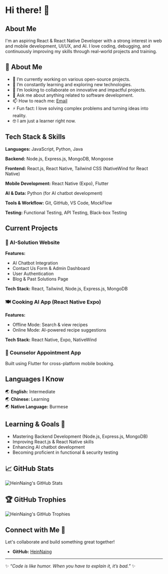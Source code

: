 # Hi there! 👋

## About Me

I'm an aspiring React & React Native Developer with a strong interest in web and mobile development, UI/UX, and AI. I love coding, debugging, and continuously improving my skills through real-world projects and training.

## 🚀 About Me

- 🔭 I’m currently working on various open-source projects.
- 🌱 I’m constantly learning and exploring new technologies.
- 👯 I’m looking to collaborate on innovative and impactful projects.
- 💬 Ask me about anything related to software development.
- 📫 How to reach me: [Email](mailto:nhein980@gmail.com)
- ⚡ Fun fact: I love solving complex problems and turning ideas into reality.
- 🤓 I am just a learner right now.

## Tech Stack & Skills

**Languages:** JavaScript, Python, Java

**Backend:** Node.js, Express.js, MongoDB, Mongoose

**Frontend:** React.js, React Native, Tailwind CSS (NativeWind for React Native)

**Mobile Development:** React Native (Expo), Flutter

**AI & Data:** Python (for AI chatbot development)

**Tools & Workflow:** Git, GitHub, VS Code, MockFlow

**Testing:** Functional Testing, API Testing, Black-box Testing

## Current Projects

### 🚀 AI-Solution Website

**Features:**
- AI Chatbot Integration
- Contact Us Form & Admin Dashboard
- User Authentication
- Blog & Past Solutions Page

**Tech Stack:** React, Tailwind, Node.js, Express.js, MongoDB

### 🍽️ Cooking AI App (React Native Expo)

**Features:**
- Offline Mode: Search & view recipes
- Online Mode: AI-powered recipe suggestions

**Tech Stack:** React Native, Expo, NativeWind

### 📅 Counselor Appointment App

Built using Flutter for cross-platform mobile booking.

## Languages I Know

🌏 **English:** Intermediate  
🌏 **Chinese:** Learning  
🌏 **Native Language:** Burmese

## Learning & Goals 🎯

- Mastering Backend Development (Node.js, Express.js, MongoDB)
- Improving React.js & React Native skills
- Enhancing AI chatbot development
- Becoming proficient in functional & security testing

## 📈 GitHub Stats

![HeinNaing's GitHub Stats](https://github-readme-stats.vercel.app/api?username=HeinNaing&show_icons=true&theme=radical)

## 🏆 GitHub Trophies

![HeinNaing's GitHub Trophies](https://github-profile-trophy.vercel.app/?username=HeinNaing&theme=dracula)

## Connect with Me 📩

Let's collaborate and build something great together!

- **GitHub:** [HeinNaing](https://github.com/HeinNaing)

---

✨ *“Code is like humor. When you have to explain it, it’s bad.”* ✨
